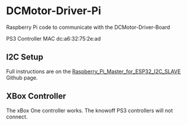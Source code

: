 # DCMotor-Driver-Pi
Raspberry Pi code to communicate with the DCMotor-Driver-Board

PS3 Controller MAC  dc:a6:32:75:2e:ad

## I2C Setup

Full instructions are on the [Raspberry_Pi_Master_for_ESP32_I2C_SLAVE](https://github.com/MkLHX/Raspberry_Pi_Master_for_ESP32_I2C_SLAVE/tree/master) Github page.

## XBox Controller 
The xBox One controller works.  The knowoff PS3 controllers will not connect.